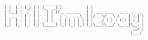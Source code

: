 ```
  _    _   _   _   _____ _             _                        
 | |  | | (_) | | |_   _( )           | |                       
 | |__| |  _  | |   | | |/ _ __ ___   | | ___  ___   __ _ _   _ 
 |  __  | | | | |   | |   | '_ ` _ \  | |/ _ \/ _ \ / _` | | | |
 | |  | | | | |_|  _| |_  | | | | | | | |  __/ (_) | (_| | |_| |
 |_|  |_| |_| (_) |_____| |_| |_| |_| |_|\___|\___/ \__,_|\__, |
                                                           __/ |
                                                          |___/ 
```

## 


<!--
**leoay/leoay** is a ✨ _special_ ✨ repository because its `README.md` (this file) appears on your GitHub profile.

Here are some ideas to get you started:

- 🔭 I’m currently working on ...
- 🌱 I’m currently learning ...
- 👯 I’m looking to collaborate on ...
- 🤔 I’m looking for help with ...
- 💬 Ask me about ...
- 📫 How to reach me: ...
- 😄 Pronouns: ...
- ⚡ Fun fact: ...
-->

